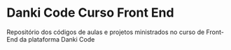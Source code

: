 # Danki Code Curso Front End
 Repositório dos códigos de aulas e projetos ministrados no curso de Front-End da plataforma Danki Code
